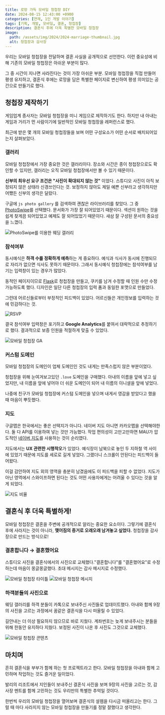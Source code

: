 ```yaml
---
title: 로망 가득 모바일 청첩장 DIY
date: 2024-08-15 12:43:00 +0900
categories: [연재, 1인 개발 이야기]
tags: [기획, 개발, 모바일, 결혼, 청첩장]
description: 결혼식 후에 더욱 특별한 모바일 청첩장
image:
  path: /assets/img/2024/2024-marriage-thumbnail.jpg
  alt: 청첩장과 감사장
---
```


우리는 모바일 청첩장을 전달하며 결혼 사실을 공개적으로 선언한다. 이런 중요성에 비해 기존의 모바일 청첩장은 아쉬운 부분이 많다.

그 중 시간이 지나면 사라진다는 것이 가장 아쉬운 부분. 모바일 청첩장을 직접 만들어 평생 유지하고, 결혼식 후에는 로망을 담은 특별한 페이지로 변신하여 평생 의미있는 공간으로 만들기로 했다.


## 청첩장 제작하기

게임업계 종사자는 모바일 청첩장을 미니 게임으로 제작하기도 한다. 하지만 내 아내는 게임과 거리가 먼 사람이기에 일반적인 모바일 청첩장을 레퍼런스로 했다.

최근에 받은 몇 개의 모바일 청첩장들을 보며 어떤 구성요소가 어떤 순서로 배치되어있는지 살펴보았다.


### 갤러리

모바일 청첩장에서 가장 중요한 것은 갤러리이다. 장소와 시간은 종이 청첩장으로도 확인할 수 있지만, 갤러리는 오직 모바일 청첩장에서만 볼 수 있기 때문이다.

**신부의 최우선 요구 조건은 "사진이 확대되지 않는 것"** 이었다. 스튜디오 사진이 아직 보정되지 않은 상태라 신경쓰인다는 것. 보정하지 않아도 제일 예쁜 신부라고 생각하지만 어쨌든 신부의 생각은 달랐다.

구글에 `js photo gallery` 를 검색하여 괜찮은 라이브러리를 찾았다. 그 중 [PhotoSwipe](https://photoswipe.com/)를 선택했다. 문서화가 가장 잘 되어있었기 때문이다. 섹션이 원하는 것을 쉽게 찾게끔 되어있었고 예제도 잘 되어있었기 때문이다. 새삼 잘 구성된 문서의 중요성을 느꼈다.

![PhotoSwipe를 이용한 웨딩 갤러리](/assets/img/2024/2024-marriage-gallery.png)


### 참석여부

동시예식은 **하객 수를 정확하게 예측**하는 게 중요하다. 예식과 식사가 동시에 진행되므로 자리가 없으면 식사도 못하기 때문이다. 그래서 동시예식 청첩장에는 참석여부를 남기는 입력창이 있는 경우가 많았다.

동적인 페이지이므로 [Flask](https://flask.palletsprojects.com/)로 청첩장을 만들고, 쿠키를 남겨 수정할 때 인원 수만 수정 가능하도록 했다. 디자인은 일단 다른 청첩장의 입력 폼과 동일한 포맷으로 만들었다.

그런데 어르신들로부터 부정적인 피드백이 있었다. 어르신들은 개인정보를 입력하는 것에 민감하다는 것.

![RSVP](/assets/img/2024/2024-marriage-rsvp.png)

결국 참석여부 입력창은 포기하고 **Google Analytics**를 붙여서 대략적으로 추정하기로 했다. 결과적으로 보증 인원을 적절하게 맞출 수 있었다.

![모바일 청첩장 GA](/assets/img/2024/2024-marriage-ga.jpg)


### 커스텀 도메인

모바일 청첩장의 도메인이 업체 도메인인 것도 내게는 만족스럽지 않은 부분이었다.

청첩장을 위해 눈여겨보고있던 `.love` 도메인을 구매했다. 아내의 이름을 앞에 넣고 싶었지만, 내 이름을 앞에 넣어야 더 쉬운 도메인이 되어 내 이름의 이니셜을 앞에 넣었다.

나중에 친구가 모바일 청첩장에 커스텀 도메인을 넣으며 내게서 영감을 받았다고 했을 때 마음이 뿌듯했다.


### 지도

구글맵은 한국에서는 좋은 선택지가 아니다. 네이버 지도 아니면 카카오맵을 선택해야한다. 둘 다 API를 이용하여 넣는 것만 가능했다. 작업 편의성이 고만고만하면 MAU가 압도적인 [네이버 지도](https://www.ncloud.com/product/applicationService/maps)를 사용하는 것이 순리였다.

지도에서는 **UX 관련한 시행착오**가 있었다. 예식장이 남북으로 놓인 두 지하철 역 사이에 있었기 때문에 지도를 세로로 길게 넣었다. 그랬더니 스크롤이 안된다는 피드백이 들어왔다.

이걸 감안하여 지도 외의 영역을 충분히 남겼음에도 이 피드백을 피할 수 없었다. 지도가 아닌 영역에서 스와이프하면 된다는 것도 어떤 사용자에게는 어려울 수 있다는 것을 알게 되었다.

![지도 비율](/assets/img/2024/2024-marriage-map.png)


## 결혼식 후 더욱 특별하게!

모바일 청첩장은 결혼을 주변에 공개적으로 알리는 중요한 요소이다. 그렇기에 결혼식 후에 사라지는 것이 아니라, **맺어짐의 증거로 오래오래 남겨놓고 싶었다.** 청첩장을 감사장으로 만드는 방식으로!

### 결혼합니다 → 결혼했어요

 스튜디오 사진을 결혼식에서의 사진으로 교체했다."결혼합니다"를 "결혼했어요"로 수정하는데 마음이 몽글몽글했다. 초대 메시지는 감사 메시지로 수정했다.

![모바일 청첩장 타이틀](/assets/img/2024/2024-marriage-thumbnail.jpg)
![모바일 청첩장 메시지](/assets/img/2024/2024-marriage-message.png)

### 하객분들의 사진으로

웨딩 갤러리를 하객 분들이 카톡으로 보내주신 사진들로 업데이트했다. 아내와 함께 9장의 사진을 고르는 과정에서 꿈같은 결혼식을 다시 떠올릴 수 있었다.

길안내는 더 이상 필요하지 않으므로 바로 지웠다. 계좌번호는 늦게 보내주시는 분들을 위해 한동안 유지하다 지웠다. 보정된 사진이 나온 후 사진도 그것으로 교체했다.

![모바일 청첩장 콘텐츠](/assets/img/2024/2024-marriage-content.jpg)

## 마치며

흔히 결혼식을 부부가 함께 하는 첫 프로젝트라고 한다. 모바일 청첩장을 아내와 함께 고민하며 작업하는 것도 즐거운 일이었다.

발리의 리조트에서 지인들이 보내주신 결혼식 사진을 보며 9장의 사진을 고르는 것, 감사장 멘트를 함께 고민하는 것도 우리만의 특별한 추억일 것이다.

한번씩 우리의 모바일 청첩장을 열어보며 결혼식의 설렘을 다시금 떠올리고는 한다. 그럴 때 마다 사라지지 않는 모바일 청첩장을 만들기를 정말 잘했다고 생각한다.